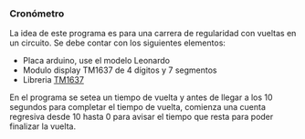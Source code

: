 ### Cronómetro

La idea de este programa es para una carrera de regularidad con vueltas en un circuito. Se debe contar con los siguientes elementos:

- Placa arduino, use el modelo Leonardo
- Modulo display TM1637 de 4 dígitos y 7 segmentos
- Libreria  [TM1637](https://github.com/avishorp/TM1637)

En el programa se setea un tiempo de vuelta y antes de llegar a los 10 segundos para completar el tiempo de vuelta, comienza una cuenta regresiva desde 10 hasta 0 para avisar el tiempo que resta para poder finalizar la vuelta.